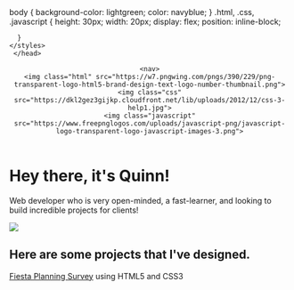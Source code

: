 <!DOCTYPE html>
<html lang="en">
   <head>
      <styles>
      body {
     background-color: lightgreen;
     color: navyblue;
     }
      .html, .css, .javascript {
      height: 30px;
      width: 20px;
      display: flex;
      position: inline-block;

      }
    </styles>
     </head>
  <body>
  <header>
   
    <nav>
    <img class="html" src="https://w7.pngwing.com/pngs/390/229/png-transparent-logo-html5-brand-design-text-logo-number-thumbnail.png">
    <img class="css" src="https://dkl2gez3gijkp.cloudfront.net/lib/uploads/2012/12/css-3-help1.jpg">
    <img class="javascript" src="https://www.freepnglogos.com/uploads/javascript-png/javascript-logo-transparent-logo-javascript-images-3.png">
    
  </nav>
  </header>
  <main>
    <h1>Hey there, it's Quinn!</h1>
      <p>Web developer who is very open-minded, a fast-learner, and looking to build incredible projects for clients!</p>
    <img class="cute gif" src=">
    <img src="https://sdk.bitmoji.com/render/panel/20054902-102690400939_1-s5-v1.png?transparent=1&palette=1&scale=2">
    <h2>Here are some projects that I've designed.</h2>
    <p><a class="fiesta survey" href="">Fiesta Planning Survey</a> using HTML5 and CSS3</p>
   
    

  </main>
  
  </body>
</html>
